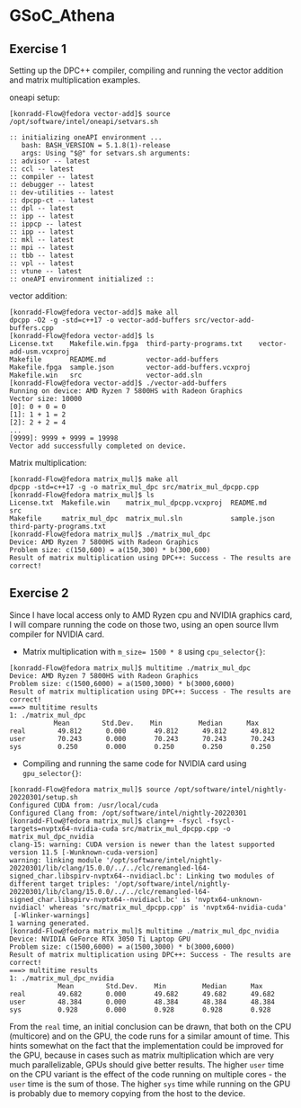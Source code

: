 # GSoC_Athena

## Exercise 1
Setting up the DPC++ compiler, compiling and running the vector addition and matrix multiplication examples.

oneapi setup: 

```
[konradd-Flow@fedora vector-add]$ source /opt/software/intel/oneapi/setvars.sh 
 
:: initializing oneAPI environment ...
   bash: BASH_VERSION = 5.1.8(1)-release
   args: Using "$@" for setvars.sh arguments: 
:: advisor -- latest
:: ccl -- latest
:: compiler -- latest
:: debugger -- latest
:: dev-utilities -- latest
:: dpcpp-ct -- latest
:: dpl -- latest
:: ipp -- latest
:: ippcp -- latest
:: ipp -- latest
:: mkl -- latest
:: mpi -- latest
:: tbb -- latest
:: vpl -- latest
:: vtune -- latest
:: oneAPI environment initialized ::
```
vector addition: 

```
[konradd-Flow@fedora vector-add]$ make all
dpcpp -O2 -g -std=c++17 -o vector-add-buffers src/vector-add-buffers.cpp
[konradd-Flow@fedora vector-add]$ ls
License.txt    Makefile.win.fpga  third-party-programs.txt    vector-add-usm.vcxproj
Makefile       README.md          vector-add-buffers
Makefile.fpga  sample.json        vector-add-buffers.vcxproj
Makefile.win   src                vector-add.sln
[konradd-Flow@fedora vector-add]$ ./vector-add-buffers 
Running on device: AMD Ryzen 7 5800HS with Radeon Graphics         
Vector size: 10000
[0]: 0 + 0 = 0
[1]: 1 + 1 = 2
[2]: 2 + 2 = 4
...
[9999]: 9999 + 9999 = 19998
Vector add successfully completed on device.
```

Matrix multiplication:

```
[konradd-Flow@fedora matrix_mul]$ make all
dpcpp -std=c++17 -g -o matrix_mul_dpc src/matrix_mul_dpcpp.cpp 
[konradd-Flow@fedora matrix_mul]$ ls
License.txt  Makefile.win    matrix_mul_dpcpp.vcxproj  README.md    src
Makefile     matrix_mul_dpc  matrix_mul.sln            sample.json  third-party-programs.txt
[konradd-Flow@fedora matrix_mul]$ ./matrix_mul_dpc 
Device: AMD Ryzen 7 5800HS with Radeon Graphics         
Problem size: c(150,600) = a(150,300) * b(300,600)
Result of matrix multiplication using DPC++: Success - The results are correct!
```

## Exercise 2

Since I have local access only to AMD Ryzen cpu and NVIDIA graphics card, I will compare running the code on those two, using an open source llvm compiler for NVIDIA card.

 - Matrix multiplication with `m_size= 1500 * 8` using `cpu_selector{}`:

 ```
[konradd-Flow@fedora matrix_mul]$ multitime ./matrix_mul_dpc
Device: AMD Ryzen 7 5800HS with Radeon Graphics         
Problem size: c(1500,6000) = a(1500,3000) * b(3000,6000)
Result of matrix multiplication using DPC++: Success - The results are correct!
===> multitime results
1: ./matrix_mul_dpc
            Mean        Std.Dev.    Min         Median      Max
real        49.812      0.000       49.812      49.812      49.812      
user        70.243      0.000       70.243      70.243      70.243      
sys         0.250       0.000       0.250       0.250       0.250
```

- Compiling and running the same code for NVIDIA card using `gpu_selector{}`:

```
[konradd-Flow@fedora matrix_mul]$ source /opt/software/intel/nightly-20220301/setup.sh 
Configured CUDA from: /usr/local/cuda
Configured Clang from: /opt/software/intel/nightly-20220301
[konradd-Flow@fedora matrix_mul]$ clang++ -fsycl -fsycl-targets=nvptx64-nvidia-cuda src/matrix_mul_dpcpp.cpp -o matrix_mul_dpc_nvidia
clang-15: warning: CUDA version is newer than the latest supported version 11.5 [-Wunknown-cuda-version]
warning: linking module '/opt/software/intel/nightly-20220301/lib/clang/15.0.0/../../clc/remangled-l64-signed_char.libspirv-nvptx64--nvidiacl.bc': Linking two modules of different target triples: '/opt/software/intel/nightly-20220301/lib/clang/15.0.0/../../clc/remangled-l64-signed_char.libspirv-nvptx64--nvidiacl.bc' is 'nvptx64-unknown-nvidiacl' whereas 'src/matrix_mul_dpcpp.cpp' is 'nvptx64-nvidia-cuda'
 [-Wlinker-warnings]
1 warning generated.
[konradd-Flow@fedora matrix_mul]$ multitime ./matrix_mul_dpc_nvidia 
Device: NVIDIA GeForce RTX 3050 Ti Laptop GPU
Problem size: c(1500,6000) = a(1500,3000) * b(3000,6000)
Result of matrix multiplication using DPC++: Success - The results are correct!
===> multitime results
1: ./matrix_mul_dpc_nvidia
            Mean        Std.Dev.    Min         Median      Max
real        49.682      0.000       49.682      49.682      49.682      
user        48.384      0.000       48.384      48.384      48.384      
sys         0.928       0.000       0.928       0.928       0.928
```
From the `real` time, an initial conclusion can be drawn, that both on the CPU (multicore) and on the GPU, the code runs for a similar amount of time. This hints somewhat on the fact that the implementation could be improved for the GPU, because in cases such as matrix multiplication which are very much parallelizable, GPUs should give better results. The higher `user` time on the CPU variant is the effect of the code running on multiple cores - the `user` time is the sum of those. The higher `sys` time while running on the GPU is probably due to memory copying from the host to the device.